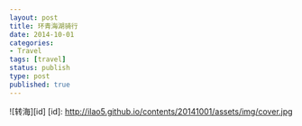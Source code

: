 ```yaml
---
layout: post
title: 环青海湖骑行
date: 2014-10-01
categories:
- Travel
tags: [travel]
status: publish
type: post
published: true
---
```



![转海][id]
[id]: http://ilao5.github.io/contents/20141001/assets/img/cover.jpg